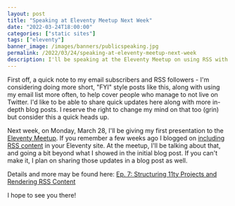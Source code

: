 ```yaml
---
layout: post
title: "Speaking at Eleventy Meetup Next Week"
date: "2022-03-24T18:00:00"
categories: ["static sites"]
tags: ["eleventy"]
banner_image: /images/banners/publicspeaking.jpg
permalink: /2022/03/24/speaking-at-eleventy-meetup-next-week
description: I'll be speaking at the Eleventy Meetup on using RSS with Eleventy
---
```


First off, a quick note to my email subscribers and RSS followers - I'm considering doing more short, "FYI" style posts like this, along with using my email list more often, to help cover people who manage to not live on Twitter. I'd like to be able to share quick updates here along with more in-depth blog posts. I reserve the right to change my mind on that too (grin) but consider this a quick heads up. 

Next week, on Monday, March 28, I'll be giving my first presentation to the [Eleventy Meetup](https://11tymeetup.dev/). If you remember a few weeks ago I blogged on [including RSS content](https://www.raymondcamden.com/2022/03/08/including-rss-content-in-your-eleventy-site) in your Eleventy site. At the meetup, I'll be talking about that, and going a bit beyond what I showed in the initial blog post. If you can't make it, I plan on sharing those updates in a blog post as well. 

Details and more may be found here: [Ep. 7: Structuring 11ty Projects and Rendering RSS Content](https://11tymeetup.dev/events/ep-7-structuring-11ty-projects-and-rendering-rss-content/)

I hope to see you there!